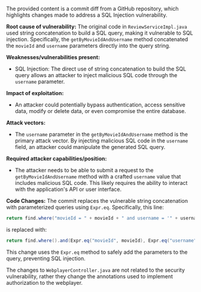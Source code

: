 The provided content is a commit diff from a GitHub repository, which highlights changes made to address a SQL Injection vulnerability.

**Root cause of vulnerability:**
The original code in `ReviewServiceImpl.java` used string concatenation to build a SQL query, making it vulnerable to SQL injection. Specifically, the `getByMovieIdAndUsername` method concatenated the `movieId` and `username` parameters directly into the query string.

**Weaknesses/vulnerabilities present:**
- SQL Injection: The direct use of string concatenation to build the SQL query allows an attacker to inject malicious SQL code through the `username` parameter.

**Impact of exploitation:**
- An attacker could potentially bypass authentication, access sensitive data, modify or delete data, or even compromise the entire database.

**Attack vectors:**
- The `username` parameter in the `getByMovieIdAndUsername` method is the primary attack vector. By injecting malicious SQL code in the `username` field, an attacker could manipulate the generated SQL query.

**Required attacker capabilities/position:**
- The attacker needs to be able to submit a request to the `getByMovieIdAndUsername` method with a crafted `username` value that includes malicious SQL code. This likely requires the ability to interact with the application's API or user interface.

**Code Changes:**
The commit replaces the vulnerable string concatenation with parameterized queries using `Expr.eq`.
Specifically, this line:
```java
return find.where("movieId = " + movieId + " and username = '" + username + "'").findUnique();
```
is replaced with:
```java
return find.where().and(Expr.eq("movieId", movieId), Expr.eq("username", username)).findUnique();
```
This change uses the `Expr.eq` method to safely add the parameters to the query, preventing SQL injection.

The changes to `WebplayerController.java` are not related to the security vulnerability, rather they change the annotations used to implement authorization to the webplayer.
